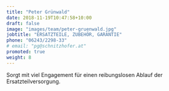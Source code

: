 ```yaml
---
title: "Peter Grünwald"
date: 2018-11-19T10:47:58+10:00
draft: false
image: "images/team/peter-gruenwald.jpg"
jobtitle: "ERSATZTEILE, ZUBEHÖR, GARANTIE"
phone: "06243/2298-33"
# email: "pg@schnitzhofer.at"
promoted: true
weight: 8
---
```


Sorgt mit viel Engagement für einen reibungslosen Ablauf der Ersatzteilversorgung.

